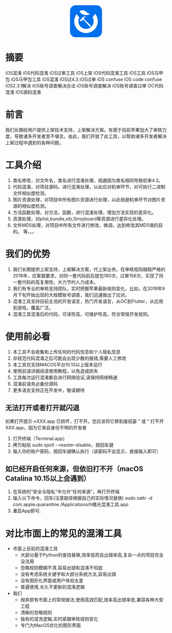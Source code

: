 
<div align="center">
<img width="100" height="100" src="resources/icon.png" alt="icon.png"/>
</p>
</div>

# 摘要
iOS混淆 iOS代码混淆 iOS过审工具 iOS上架 iOS代码混淆工具 iOS工具 iOS马甲包 iOS马甲包工具 iOS混淆 iOS过4.3 iOS过审 iOS confuse iOS code confuse iOS2.3.1解决 iOS账号调查解决办法 iOS账号调查解决 iOS账号调查过审 OC代码混淆 IOS源码混淆

# 前言
我们长期给用户提供上架技术支持，上架解决方案。有感于目前苹果加大了审核力度，导致诸多开发者苦不堪言。由此，我们开放了此工具，以帮助诸多开发者解决上架过程中遇到的各种问题。

# 工具介绍
1. 类名修改，对文件名，类名进行混淆处理，规避因为类名相同导致机审4.3。
2. 代码混淆，对项目源码，进行混淆处理，以此应对机审环节，对可执行二进制文件相似度检测。
3. 图片资源处理，对项目中所有图片资源进行处理，以此规避机审环节对图片资源的相似度检测。
4. 方法函数处理，对方法，函数，进行混淆处理，增加方法实现的差异化。
5. 资源处理，对plist,bundle,xib,Stroyboard等资源进行差异化处理。
6. 文件MD5处理，对项目中所有文件进行修改，微调，达到修改其MD5值的目的。
    等。。。



# 我们的优势
1. 我们长期提供上架支持，上架解决方案，代上架业务。在审核规则越趋严格的2019年，应客服要求，对同一套代码前后提包180次，过审156次，实现了同一套代码的高复用性，大力节约人力成本。
2. 我们有专业的审核支持团队，实时把握苹果最新规则变化，比如，在2019年9月下旬开始出现的大规模账号调查，我们迅速做出了应对。
3. 混淆工具支持目前主流的开发语言，热门开发语言，从OC到Flutter，从应用到游戏，覆盖广泛。
4. 混淆工具混淆后的代码，可读性高，可维护性高，符合常规开发规则。

# 使用前必看
1. 本工具不会收集和上传任何的代码信息和个人隐私信息
2. 非规范代码混淆之后可能会出现少数的报错,需要人工修改
3. 本工具仅支持MACOS平台10.10以上版本运行
4. 使用前请详细阅读使用教程，以免造成损失
5. 工具每次运行混淆都会进行网络验证,请保持网络畅通
6. 混淆前请务必备份源码
7. 更多语言支持正在开发中，敬请期待

## 无法打开或者打开就闪退
如果打开提示->XXX.app 已损坏，打不开。您应该将它移到废纸篓 ” 或 “ 打不开 XXX.app，因为它来自身份不明的开发者
1. 打开终端（Terminal.app）
2. 拷贝粘贴 sudo spctl --master-disable，按回车键
3. 输入你的账户密码，按回车键确认执行（该密码不会显示，直接输入即可）

## 如已经开启任何来源，但依旧打不开（macOS Catalina 10.15以上会遇到）
1. 在系统的“安全与隐私”中允许“任何来源”，再打开终端
2. 输入以下命令，回车(注意路径根据自己的实际情况替换)
sudo xattr -d com.apple.quarantine /Applications/h橘光混淆工具.app
1. 重启App即可.

# 对比市面上的常见的混淆工具
* 市面上目前的混淆工具
    * 大部分基于Python的查找替换,效率低而且出错率高,复杂一点的项目完全没法用
    * 忽略规则模糊不清,容易出错和混淆不彻底
    * 没有考虑系统关键字和大部分系统方法,容易出错
    * 没有图形化界面或用户体验太差
    * 普遍使用,长久不更新的混淆逻辑
* 我们
    * 抛弃原有市面上的常规做法,使用高效匹配,效率高出错率低,兼容各种大型工程
    * 清晰的忽略规则
    * 独有的混洗逻辑,实时紧跟审核规则变化
    * 专门为MacOS优化的图形界面







